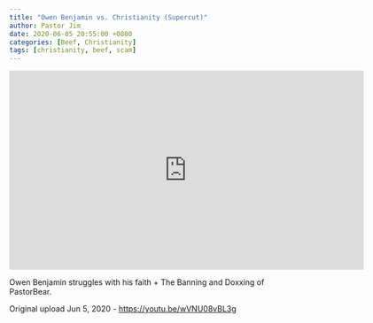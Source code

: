 ```yaml
---
title: "Owen Benjamin vs. Christianity (Supercut)"
author: Pastor Jim
date: 2020-06-05 20:55:00 +0800
categories: [Beef, Christianity]
tags: [christianity, beef, scam]
---
```


<iframe width="640" height="360" scrolling="no" frameborder="0" style="border: none;" src="https://www.bitchute.com/embed/auilrE02PGNj/"></iframe>

Owen Benjamin struggles with his faith + The Banning and Doxxing of PastorBear.



Original upload Jun 5, 2020 - https://youtu.be/wVNU08vBL3g
